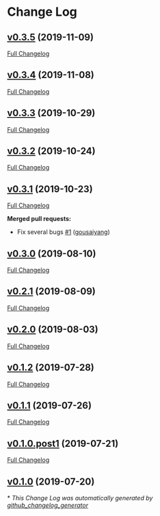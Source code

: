 # Change Log

## [v0.3.5](https://github.com/JarryShaw/poseur/tree/v0.3.5) (2019-11-09)
[Full Changelog](https://github.com/JarryShaw/poseur/compare/v0.3.4...v0.3.5)

## [v0.3.4](https://github.com/JarryShaw/poseur/tree/v0.3.4) (2019-11-08)
[Full Changelog](https://github.com/JarryShaw/poseur/compare/v0.3.3...v0.3.4)

## [v0.3.3](https://github.com/JarryShaw/poseur/tree/v0.3.3) (2019-10-29)
[Full Changelog](https://github.com/JarryShaw/poseur/compare/v0.3.2...v0.3.3)

## [v0.3.2](https://github.com/JarryShaw/poseur/tree/v0.3.2) (2019-10-24)
[Full Changelog](https://github.com/JarryShaw/poseur/compare/v0.3.1...v0.3.2)

## [v0.3.1](https://github.com/JarryShaw/poseur/tree/v0.3.1) (2019-10-23)
[Full Changelog](https://github.com/JarryShaw/poseur/compare/v0.3.0...v0.3.1)

**Merged pull requests:**

- Fix several bugs [\#1](https://github.com/JarryShaw/poseur/pull/1) ([gousaiyang](https://github.com/gousaiyang))

## [v0.3.0](https://github.com/JarryShaw/poseur/tree/v0.3.0) (2019-08-10)
[Full Changelog](https://github.com/JarryShaw/poseur/compare/v0.2.1...v0.3.0)

## [v0.2.1](https://github.com/JarryShaw/poseur/tree/v0.2.1) (2019-08-09)
[Full Changelog](https://github.com/JarryShaw/poseur/compare/v0.2.0...v0.2.1)

## [v0.2.0](https://github.com/JarryShaw/poseur/tree/v0.2.0) (2019-08-03)
[Full Changelog](https://github.com/JarryShaw/poseur/compare/v0.1.2...v0.2.0)

## [v0.1.2](https://github.com/JarryShaw/poseur/tree/v0.1.2) (2019-07-28)
[Full Changelog](https://github.com/JarryShaw/poseur/compare/v0.1.1...v0.1.2)

## [v0.1.1](https://github.com/JarryShaw/poseur/tree/v0.1.1) (2019-07-26)
[Full Changelog](https://github.com/JarryShaw/poseur/compare/v0.1.0.post1...v0.1.1)

## [v0.1.0.post1](https://github.com/JarryShaw/poseur/tree/v0.1.0.post1) (2019-07-21)
[Full Changelog](https://github.com/JarryShaw/poseur/compare/v0.1.0...v0.1.0.post1)

## [v0.1.0](https://github.com/JarryShaw/poseur/tree/v0.1.0) (2019-07-20)


\* *This Change Log was automatically generated by [github_changelog_generator](https://github.com/skywinder/Github-Changelog-Generator)*